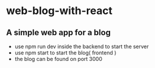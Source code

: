# web-blog-with-react

## A simple web app for a blog

- use npm run dev inside the backend to start the server
- use npm start to start the blog( frontend )
- the blog can be found on port 3000
